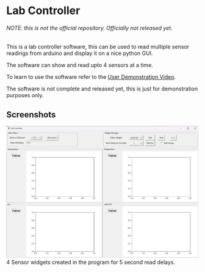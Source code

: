 # Lab Controller

###### NOTE: this is not the official repository. Officially not released yet.


This is a lab controller software, this can be used to read multiple sensor readings from arduino and display it on a nice python GUI.

The software can show and read upto 4 sensors at a time.

To learn to use the software refer to the [User Demonstration Video](https://youtu.be/PrluoQlYvcw).

The software is not complete and released yet, this is just for demonstration purposes only.


## Screenshots

![4 Sensor Widgets](images/image.png) 
4 Sensor widgets created in the program for 5 second read delays. 
